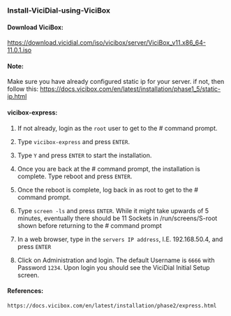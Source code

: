 ### Install-ViciDial-using-ViciBox

#### Download ViciBox: 
https://download.vicidial.com/iso/vicibox/server/ViciBox_v11.x86_64-11.0.1.iso

#### Note: 
Make sure you have already configured static ip for your server. if not, then follow this: https://docs.vicibox.com/en/latest/installation/phase1_5/static-ip.html

#### vicibox-express:
1. If not already, login as the `root` user to get to the # command prompt.

2. Type `vicibox-express` and press `ENTER`.

3. Type `Y` and press `ENTER` to start the installation.

4. Once you are back at the # command prompt, the installation is complete. Type reboot and press `ENTER`.

5. Once the reboot is complete, log back in as root to get to the # command prompt.

6. Type `screen -ls` and press `ENTER`. While it might take upwards of 5 minutes, eventually there should be 11 Sockets in /run/screens/S-root shown before returning to the # command prompt

7. In a web browser, type in the `servers IP address`, I.E. 192.168.50.4, and press `ENTER`

8. Click on Administration and login. The default Username is `6666` with Password `1234`. Upon login you should see the ViciDial Initial Setup screen.

#### References:
`https://docs.vicibox.com/en/latest/installation/phase2/express.html`




